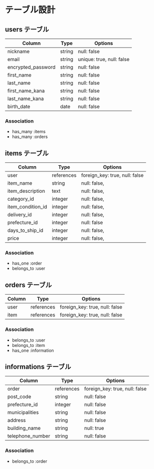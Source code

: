 # テーブル設計

## users テーブル

| Column             | Type   | Options                   |
| ------------------ | ------ | ------------------------- |
| nickname           | string | null: false               |
| email              | string | unique: true, null: false |
| encrypted_password | string | null: false               |
| first_name         | string | null: false               |
| last_name          | string | null: false               |
| first_name_kana    | string | null: false               |
| last_name_kana     | string | null: false               |
| birth_date         | date   | null: false               |


### Association

- has_many :items
- has_many :orders

## items テーブル

| Column            | Type       | Options                        |
| ----------------- | ---------- | ------------------------------ |
| user              | references | foreign_key: true, null: false |
| item_name         | string     | null: false,                   |
| item_description  | text       | null: false,                   |
| category_id       | integer    | null: false,                   |
| item_condition_id | integer    | null: false,                   |
| delivery_id       | integer    | null: false,                   |
| prefecture_id     | integer    | null: false                    |
| days_to_ship_id   | integer    | null: false,                   |
| price             | integer    | null: false,                   |


### Association

- has_one :order
- belongs_to :user

## orders テーブル

| Column | Type       | Options                        |
| ------ | ---------- | ------------------------------ |
| user   | references | foreign_key: true, null: false |
| item   | references | foreign_key: true, null: false |

### Association

- belongs_to :user
- belongs_to :item
- has_one :information

## informations テーブル

| Column           | Type       | Options                        |
| ---------------- | ---------- | ------------------------------ |
| order            | references | foreign_key: true, null: false |
| post_code        | string     | null: false                    |
| prefecture_id    | integer    | null: false                    |
| municipalities   | string     | null: false                    |
| address          | string     | null: false                    |
| building_name    | string     | null: true                     |
| telephone_number | string     | null: false                    |


### Association

- belongs_to :order
